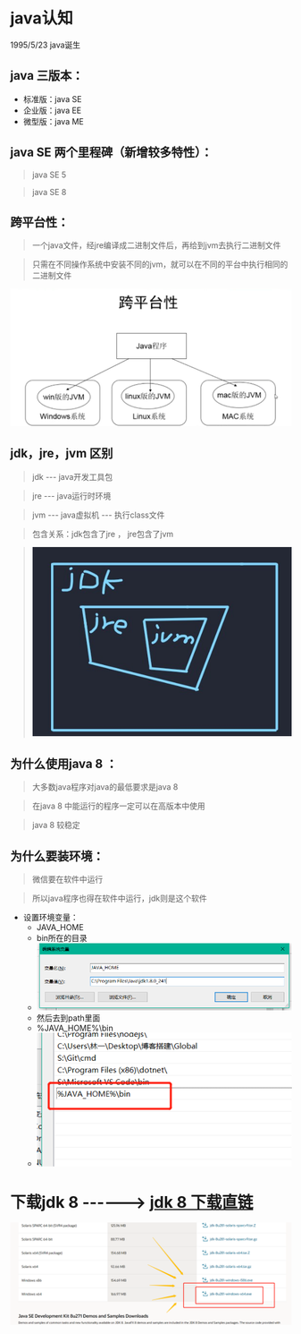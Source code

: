 # **java认知**
1995/5/23  java诞生


## java 三版本：
- 标准版：java SE
- 企业版：java EE
- 微型版：java ME


## java SE 两个里程碑（新增较多特性）：
> java SE 5

> java SE 8


## 跨平台性：
> 一个java文件，经jre编译成二进制文件后，再给到jvm去执行二进制文件

> 只需在不同操作系统中安装不同的jvm，就可以在不同的平台中执行相同的二进制文件

![](./jvm_every.jpg)



## jdk，jre，jvm 区别
> jdk --- java开发工具包

> jre --- java运行时环境

> jvm --- java虚拟机 --- 执行class文件

> 包含关系：jdk包含了jre ， jre包含了jvm

> ![](./pic_baohan.jpg)


## 为什么使用java 8 ：
> 大多数java程序对java的最低要求是java 8

> 在java 8 中能运行的程序一定可以在高版本中使用

> java 8 较稳定

## 为什么要装环境：
> 微信要在软件中运行

> 所以java程序也得在软件中运行，jdk则是这个软件

- 设置环境变量：
    - JAVA_HOME
    - bin所在的目录
    - ![](./hjbl.jpg)
    - 然后去到path里面
    - %JAVA_HOME%\bin
    - ![](./HOME_bin.jpg) 


# 下载jdk 8  ------>  [jdk 8 下载直链](https://www.oracle.com/fr/java/technologies/javase/javase-jdk8-downloads.html)
![](./pic1.jpg)